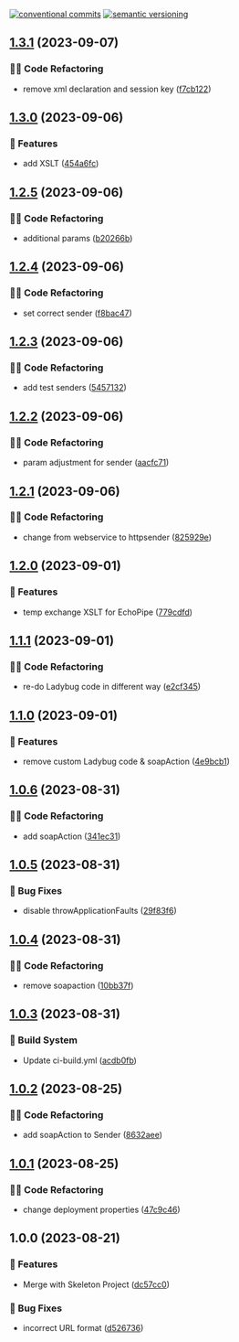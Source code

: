 [![conventional commits](https://img.shields.io/badge/conventional%20commits-1.0.0-yellow.svg)](https://conventionalcommits.org) [![semantic versioning](https://img.shields.io/badge/semantic%20versioning-2.0.0-green.svg)](https://semver.org)

## [1.3.1](https://github.com/Sudwest-Fryslan/KANA-NHR-Koppeling/compare/v1.3.0...v1.3.1) (2023-09-07)


### 🧑‍💻 Code Refactoring

* remove xml declaration and session key ([f7cb122](https://github.com/Sudwest-Fryslan/KANA-NHR-Koppeling/commit/f7cb1225318ea47c9b3e473d3c3a396333f9fd8f))

## [1.3.0](https://github.com/Sudwest-Fryslan/KANA-NHR-Koppeling/compare/v1.2.5...v1.3.0) (2023-09-06)


### 🍕 Features

* add XSLT ([454a6fc](https://github.com/Sudwest-Fryslan/KANA-NHR-Koppeling/commit/454a6fc6ae64df242297567550d61ee34d6ebdd8))

## [1.2.5](https://github.com/Sudwest-Fryslan/KANA-NHR-Koppeling/compare/v1.2.4...v1.2.5) (2023-09-06)


### 🧑‍💻 Code Refactoring

* additional params ([b20266b](https://github.com/Sudwest-Fryslan/KANA-NHR-Koppeling/commit/b20266baef8691fc4c1e1b0995d8f09d24afc246))

## [1.2.4](https://github.com/Sudwest-Fryslan/KANA-NHR-Koppeling/compare/v1.2.3...v1.2.4) (2023-09-06)


### 🧑‍💻 Code Refactoring

* set correct sender ([f8bac47](https://github.com/Sudwest-Fryslan/KANA-NHR-Koppeling/commit/f8bac47ffa59f4b46ced96aea2caaf9bfc3ec495))

## [1.2.3](https://github.com/Sudwest-Fryslan/KANA-NHR-Koppeling/compare/v1.2.2...v1.2.3) (2023-09-06)


### 🧑‍💻 Code Refactoring

* add test senders ([5457132](https://github.com/Sudwest-Fryslan/KANA-NHR-Koppeling/commit/5457132b987645466cbe4b7314a3b2c9dbb5cf3e))

## [1.2.2](https://github.com/Sudwest-Fryslan/KANA-NHR-Koppeling/compare/v1.2.1...v1.2.2) (2023-09-06)


### 🧑‍💻 Code Refactoring

* param adjustment for sender ([aacfc71](https://github.com/Sudwest-Fryslan/KANA-NHR-Koppeling/commit/aacfc71e2e80b694083c13d7af9760e2553507d0))

## [1.2.1](https://github.com/Sudwest-Fryslan/KANA-NHR-Koppeling/compare/v1.2.0...v1.2.1) (2023-09-06)


### 🧑‍💻 Code Refactoring

* change from webservice to httpsender ([825929e](https://github.com/Sudwest-Fryslan/KANA-NHR-Koppeling/commit/825929e171ddbb3f40ab7e74e0d7a0c603737415))

## [1.2.0](https://github.com/Sudwest-Fryslan/KANA-NHR-Koppeling/compare/v1.1.1...v1.2.0) (2023-09-01)


### 🍕 Features

* temp exchange XSLT for EchoPipe ([779cdfd](https://github.com/Sudwest-Fryslan/KANA-NHR-Koppeling/commit/779cdfde77692c39f5fec178a6323df4a90c1324))

## [1.1.1](https://github.com/Sudwest-Fryslan/KANA-NHR-Koppeling/compare/v1.1.0...v1.1.1) (2023-09-01)


### 🧑‍💻 Code Refactoring

* re-do Ladybug code in different way ([e2cf345](https://github.com/Sudwest-Fryslan/KANA-NHR-Koppeling/commit/e2cf345f541942471408270c900d75e368f850a5))

## [1.1.0](https://github.com/Sudwest-Fryslan/KANA-NHR-Koppeling/compare/v1.0.6...v1.1.0) (2023-09-01)


### 🍕 Features

* remove custom Ladybug code & soapAction ([4e9bcb1](https://github.com/Sudwest-Fryslan/KANA-NHR-Koppeling/commit/4e9bcb1bd49a0d514da0a07543b1032537ca6c13))

## [1.0.6](https://github.com/Sudwest-Fryslan/KANA-NHR-Koppeling/compare/v1.0.5...v1.0.6) (2023-08-31)


### 🧑‍💻 Code Refactoring

* add soapAction ([341ec31](https://github.com/Sudwest-Fryslan/KANA-NHR-Koppeling/commit/341ec312ff0501c50188ef33ab7d2df4f8c1e57b))

## [1.0.5](https://github.com/Sudwest-Fryslan/KANA-NHR-Koppeling/compare/v1.0.4...v1.0.5) (2023-08-31)


### 🐛 Bug Fixes

* disable throwApplicationFaults ([29f83f6](https://github.com/Sudwest-Fryslan/KANA-NHR-Koppeling/commit/29f83f6f7b893ddb3e958785e6afb5130bce1131))

## [1.0.4](https://github.com/Sudwest-Fryslan/KANA-NHR-Koppeling/compare/v1.0.3...v1.0.4) (2023-08-31)


### 🧑‍💻 Code Refactoring

* remove soapaction ([10bb37f](https://github.com/Sudwest-Fryslan/KANA-NHR-Koppeling/commit/10bb37f3a0e9f48a59412a785f8f06c750c9690a))

## [1.0.3](https://github.com/Sudwest-Fryslan/KANA-NHR-Koppeling/compare/v1.0.2...v1.0.3) (2023-08-31)


### 🤖 Build System

* Update ci-build.yml ([acdb0fb](https://github.com/Sudwest-Fryslan/KANA-NHR-Koppeling/commit/acdb0fbe4bf65edb697243c2c292f45c0a02bbe3))

## [1.0.2](https://github.com/Sudwest-Fryslan/KANA-NHR-Koppeling/compare/v1.0.1...v1.0.2) (2023-08-25)


### 🧑‍💻 Code Refactoring

* add soapAction to Sender ([8632aee](https://github.com/Sudwest-Fryslan/KANA-NHR-Koppeling/commit/8632aeecde9e45d61ed235f82387446caa19d708))

## [1.0.1](https://github.com/Sudwest-Fryslan/KANA-NHR-Koppeling/compare/v1.0.0...v1.0.1) (2023-08-25)


### 🧑‍💻 Code Refactoring

* change deployment properties ([47c9c46](https://github.com/Sudwest-Fryslan/KANA-NHR-Koppeling/commit/47c9c46115f4c5cb706b4175dba4187efef73c7c))

## 1.0.0 (2023-08-21)


### 🍕 Features

* Merge with Skeleton Project ([dc57cc0](https://github.com/Sudwest-Fryslan/KANA-NHR-Koppeling/commit/dc57cc03e9a1d043bb1f1038984765c3dfd7757a))


### 🐛 Bug Fixes

* incorrect URL format ([d526736](https://github.com/Sudwest-Fryslan/KANA-NHR-Koppeling/commit/d5267369424b102da15e989a6a3d3e28413b85b2))
